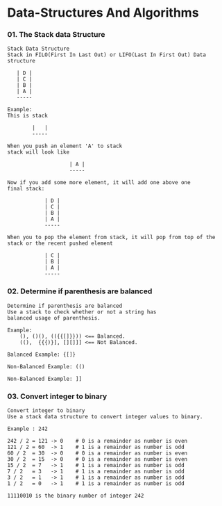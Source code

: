 # Data-Structures And Algorithms


### 01. The Stack data Structure

    Stack Data Structure
    Stack in FILO(First In Last Out) or LIFO(Last In First Out) Data structure
        
       | D |
       | C |
       | B |
       | A |
       -----
    
    Example:
    This is stack

            |   |
            -----
    
    When you push an element 'A' to stack 
    stack will look like

                        | A |
                        -----
    
    Now if you add some more element, it will add one above one
    final stack:

                | D |
                | C |
                | B |
                | A |
                -----

    When you to pop the element from stack, it will pop from top of the stack or the recent pushed element 

                | C |
                | B |
                | A |
                -----

### 02. Determine if parenthesis are balanced

    Determine if parenthesis are balanced
    Use a stack to check whether or not a string has
    balanced usage of parenthesis.

    Example:
        (), ()(), (({{[]}})) <== Balanced.
        ((),  {{{)}], [][]]] <== Not Balanced.

    Balanced Example: {[]}

    Non-Balanced Example: (()

    Non-Balanced Example: ]]

### 03. Convert integer to binary

    Convert integer to binary
    Use a stack data structure to convert integer values to binary.

    Example : 242

    242 / 2 = 121 -> 0    # 0 is a remainder as number is even
    121 / 2 = 60  -> 1    # 1 is a remainder as number is odd
    60 / 2  = 30  -> 0    # 0 is a remainder as number is even
    30 / 2  = 15  -> 0    # 0 is a remainder as number is even
    15 / 2  = 7   -> 1    # 1 is a remainder as number is odd
    7 / 2   = 3   -> 1    # 1 is a remainder as number is odd
    3 / 2   = 1   -> 1    # 1 is a remainder as number is odd
    1 / 2   = 0   -> 1    # 1 is a remainder as number is odd

    11110010 is the binary number of integer 242

